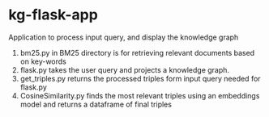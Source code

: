 # kg-flask-app
Application to process input query, and display the knowledge graph

1. bm25.py in BM25 directory is for retrieving relevant documents based on key-words 
2. flask.py takes the user query and projects a knowledge graph. 
3. get_triples.py returns the processed triples form input query needed for flask.py
4. CosineSimilarity.py finds the most relevant triples using an embeddings model and returns a dataframe of final triples 
